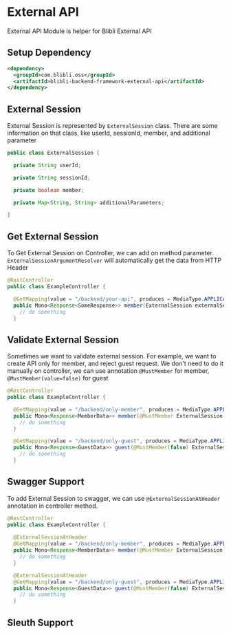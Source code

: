 # External API

External API Module is helper for Blibli External API

## Setup Dependency

```xml
<dependency>
  <groupId>com.blibli.oss</groupId>
  <artifactId>blibli-backend-framework-external-api</artifactId>
</dependency>
```

## External Session

External Session is represented by `ExternalSession` class. There are some information on that class, 
like userId, sessionId, member, and additional parameter

```java
public class ExternalSession {

  private String userId;

  private String sessionId;

  private boolean member;

  private Map<String, String> additionalParameters;

}
```

## Get External Session

To Get External Session on Controller, we can add on method parameter. `ExternalSessionArgumentResolver` 
will automatically get the data from HTTP Header

```java
@RestController
public class ExampleController {

  @GetMapping(value = "/backend/your-api", produces = MediaType.APPLICATION_JSON_VALUE)
  public Mono<Response<SomeResponse>> member(ExternalSession externalSession) {
    // do something
  }
```

## Validate External Session

Sometimes we want to validate external session. For example, we want to create API only for member, and reject guest request.
We don't need to do it manually on controller, we can use annotation `@MustMember` for member, 
`@MustMember(value=false)` for guest

```java
@RestController
public class ExampleController {

  @GetMapping(value = "/backend/only-member", produces = MediaType.APPLICATION_JSON_VALUE)
  public Mono<Response<MemberData>> member(@MustMember ExternalSession externalSession) {
    // do something
  }

  @GetMapping(value = "/backend/only-guest", produces = MediaType.APPLICATION_JSON_VALUE)
  public Mono<Response<GuestData>> guest(@MustMember(false) ExternalSession externalSession) {
    // do something
  }
```

## Swagger Support

To add External Session to swagger, we can use `@ExternalSessionAtHeader` annotation in controller method.

```java
@RestController
public class ExampleController {
  
  @ExternalSessionAtHeader
  @GetMapping(value = "/backend/only-member", produces = MediaType.APPLICATION_JSON_VALUE)
  public Mono<Response<MemberData>> member(@MustMember ExternalSession externalSession) {
    // do something
  }

  @ExternalSessionAtHeader
  @GetMapping(value = "/backend/only-guest", produces = MediaType.APPLICATION_JSON_VALUE)
  public Mono<Response<GuestData>> guest(@MustMember(false) ExternalSession externalSession) {
    // do something
  }
```

## Sleuth Support
